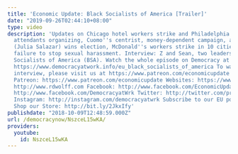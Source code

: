 ```yaml
---
title: 'Economic Update: Black Socialists of America [Trailer]'
date: "2019-09-26T02:44:10+08:00"
type: video
description: 'Updates on Chicago hotel workers strike and Philadelphia parking lot
  attendants organizing, Cuomo''s centrist, money-dependent campaign, another socialist
  (Julia Salazar) wins election, McDonald''s workers strike in 10 cities against employer''s
  failure to stop sexual harassment. Interview: Z and Sean, two leaders of new Black
  Socialists of America (BSA). Watch the whole episode on Democracy at Work''s website:
  https://www.democracyatwork.info/eu_black_socialists_of_america To watch the extended
  interview, please visit us at https://www.patreon.com/economicupdate Follow us ONLINE:
  Patreon: https://www.patreon.com/economicupdate Websites: https://www.democracyatwork.info/econ...
  http://www.rdwolff.com Facebook: http://www.facebook.com/EconomicUpdate http://www.facebook.com/RichardDWolff
  http://www.facebook.com/DemocracyatWrk Twitter: http://twitter.com/profwolff http://twitter.com/democracyatwrk
  Instagram: http://instagram.com/democracyatwrk Subscribe to our EU podcast: http://economicupdate.libsyn.com
  Shop our Store: http://bit.ly/2JkxIfy'
publishdate: "2018-10-09T12:48:59.000Z"
url: /democracynow/NszceL15wKA/
providers:
  youtube:
    id: NszceL15wKA
---
```

